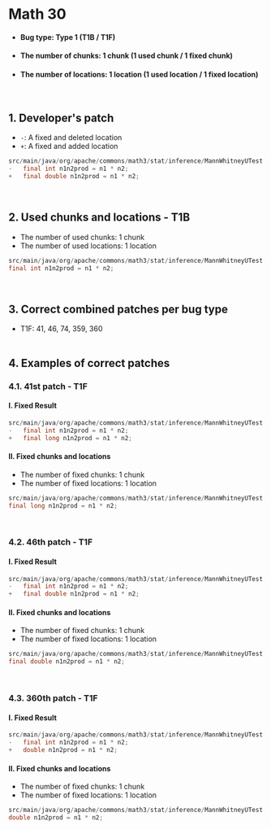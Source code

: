 # Math 30
* <h4>Bug type: Type 1 (T1B / T1F)</h4>
* <h4>The number of chunks: 1 chunk (1 used chunk / 1 fixed chunk)</h4>
* <h4>The number of locations: 1 location (1 used location / 1 fixed location)</h4>
<br>

## 1. Developer's patch
* `-`: A fixed and deleted location
* `+`: A fixed and added location
```java
src/main/java/org/apache/commons/math3/stat/inference/MannWhitneyUTest.java: 173
-   final int n1n2prod = n1 * n2;
+   final double n1n2prod = n1 * n2;
```
<br>

## 2. Used chunks and locations - T1B
* The number of used chunks: 1 chunk
* The number of used locations: 1 location
```java
src/main/java/org/apache/commons/math3/stat/inference/MannWhitneyUTest.java: 173
final int n1n2prod = n1 * n2;
```
<br>

## 3. Correct combined patches per bug type
* T1F: 41, 46, 74, 359, 360
<br><br>

## 4. Examples of correct patches
### 4.1. 41st patch - T1F
#### I. Fixed Result
```java
src/main/java/org/apache/commons/math3/stat/inference/MannWhitneyUTest.java: 173
-   final int n1n2prod = n1 * n2;
+   final long n1n2prod = n1 * n2;
```

#### II. Fixed chunks and locations
* The number of fixed chunks: 1 chunk
* The number of fixed locations: 1 location
```java
src/main/java/org/apache/commons/math3/stat/inference/MannWhitneyUTest.java: 173
final long n1n2prod = n1 * n2;
```
<br>

### 4.2. 46th patch - T1F
#### I. Fixed Result
```java
src/main/java/org/apache/commons/math3/stat/inference/MannWhitneyUTest.java: 173
-   final int n1n2prod = n1 * n2;
+   final double n1n2prod = n1 * n2;
```

#### II. Fixed chunks and locations
* The number of fixed chunks: 1 chunk
* The number of fixed locations: 1 location
```java
src/main/java/org/apache/commons/math3/stat/inference/MannWhitneyUTest.java: 173
final double n1n2prod = n1 * n2;
```
<br>

### 4.3. 360th patch - T1F
#### I. Fixed Result
```java
src/main/java/org/apache/commons/math3/stat/inference/MannWhitneyUTest.java: 173
-   final int n1n2prod = n1 * n2;
+   double n1n2prod = n1 * n2;
```

#### II. Fixed chunks and locations
* The number of fixed chunks: 1 chunk
* The number of fixed locations: 1 location
```java
src/main/java/org/apache/commons/math3/stat/inference/MannWhitneyUTest.java: 173
double n1n2prod = n1 * n2;
```
<br><br>